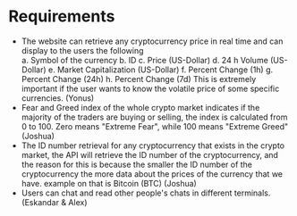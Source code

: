 # Requirements

* The website can retrieve any cryptocurrency price in real time and can display to the users the following \
  a. Symbol of the currency b. ID c. Price (US-Dollar) d. 24 h Volume (US-Dollar) e. Market Capitalization (US-Dollar) f. Percent Change (1h) g. Percent Change (24h) h. Percent Change (7d) This is extremely important if the user wants to know the volatile price of some specific currencies. (Yonus)
* Fear and Greed index of the whole crypto market indicates if the majority of the traders are buying or selling, the index is calculated from 0 to 100. Zero means "Extreme Fear", while 100 means "Extreme Greed" (Joshua)
* The ID number retrieval for any cryptocurrency that exists in the crypto market, the API will retrieve the ID number of the cryptocurrency, and the reason for this is because the smaller the ID number of the cryptocurrency the more data about the prices of the currency that we have. example on that is Bitcoin (BTC) (Joshua)
* Users can chat and read other people's chats in different terminals. (Eskandar & Alex)
